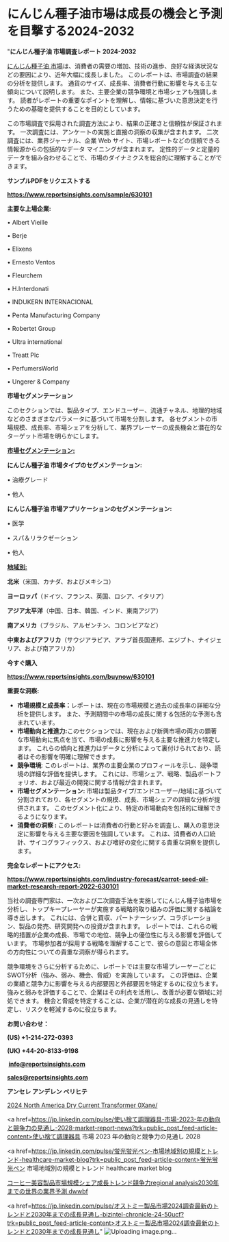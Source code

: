 # にんじん種子油市場は成長の機会と予測を目撃する2024-2032

"<strong>にんじん種子油 市場調査レポート 2024-2032</strong>

<a href=https://www.reportsinsights.com/sample/630101>にんじん種子油 市場</a>は、消費者の需要の増加、技術の進歩、良好な経済状況などの要因により、近年大幅に成長しました。 このレポートは、市場調査の結果の分析を提供します。 通貨のサイズ、成長率、消費者行動に影響を与える主な傾向について説明します。 また、主要企業の競争環境と市場シェアも強調します。 読者がレポートの重要なポイントを理解し、情報に基づいた意思決定を行うための基礎を提供することを目的としています。

この市場調査で採用された調査方法により、結果の正確さと信頼性が保証されます。 一次調査には、アンケートの実施と直接の洞察の収集が含まれます。 二次調査には、業界ジャーナル、企業 Web サイト、市場レポートなどの信頼できる情報源からの包括的なデータ マイニングが含まれます。 定性的データと定量的データを組み合わせることで、市場のダイナミクスを総合的に理解することができます。

<strong><b>サンプルPDFをリクエストする</b></strong>

<a href=https://www.reportsinsights.com/sample/630101><strong><u>https://www.reportsinsights.com/sample/630101</u></strong></a>

<strong>主要な上場企業:</strong>

• Albert Vieille

• Berje

• Elixens

• Ernesto Ventos

• Fleurchem

• H.Interdonati

• INDUKERN INTERNACIONAL

• Penta Manufacturing Company

• Robertet Group

• Ultra international

• Treatt Plc

• PerfumersWorld

• Ungerer & Company

<strong>市場セグメンテーション</strong>

このセクションでは、製品タイプ、エンドユーザー、流通チャネル、地理的地域などのさまざまなパラメータに基づいて市場を分割します。 各セグメントの市場規模、成長率、市場シェアを分析して、業界プレーヤーの成長機会と潜在的なターゲット市場を明らかにします。

<strong><u>市場セグメンテーション</u></strong><strong><u>:</u></strong>

<strong>にんじん種子油 市場タイプのセグメンテーション:</strong>

• 治療グレード

• 他人

<strong>にんじん種子油 市場アプリケーションのセグメンテーション:</strong>

• 医学

• スパ＆リラクゼーション

• 他人

<strong><u>地域別</u></strong><strong><u>:</u></strong>

<strong>北米</strong>（米国、カナダ、およびメキシコ）

<strong>ヨーロッパ</strong>（ドイツ、フランス、英国、ロシア、イタリア）

<strong>アジア太平洋</strong>（中国、日本、韓国、インド、東南アジア）

<strong>南アメリカ</strong>（ブラジル、アルゼンチン、コロンビアなど）

<strong>中東およびアフリカ</strong>（サウジアラビア、アラブ首長国連邦、エジプト、ナイジェリア、および南アフリカ）

<strong>今すぐ購入</strong>

<a href=https://www.reportsinsights.com/buynow/630101><strong><u>https://www.reportsinsights.com/buynow/630101</u></strong></a>

<strong>重要な洞察:</strong>
<ul>
  <li><strong>市場規模と成長率：</strong>レポートは、現在の市場規模と過去の成長率の詳細な分析を提供します。 また、予測期間中の市場の成長に関する包括的な予測も含まれています。</li>
  <li><strong>市場動向と推進力:</strong>このセクションでは、現在および新興市場の両方の顕著な市場動向に焦点を当て、市場の成長に影響を与える主要な推進力を特定します。 これらの傾向と推進力はデータと分析によって裏付けられており、読者はその影響を明確に理解できます。</li>
  <li><strong>競争環境</strong>: このレポートは、業界の主要企業のプロフィールを示し、競争環境の詳細な評価を提供します。 これには、市場シェア、戦略、製品ポートフォリオ、および最近の開発に関する情報が含まれます。</li>
  <li><strong>市場セグメンテーション: </strong>市場は製品タイプ/エンドユーザー/地域に基づいて分割されており、各セグメントの規模、成長、市場シェアの詳細な分析が提供されます。 このセグメント化により、特定の市場動向を包括的に理解できるようになります。</li>
  <li><strong>消費者の洞察 : </strong>このレポートは消費者の行動と好みを調査し、購入の意思決定に影響を与える主要な要因を強調しています。 これは、消費者の人口統計、サイコグラフィックス、および嗜好の変化に関する貴重な洞察を提供します。</li>
</ul>
<strong>完全なレポートにアクセス:</strong>

<a href=https://www.reportsinsights.com/industry-forecast/carrot-seed-oil-market-research-report-2022-630101><strong><u><b>https://www.reportsinsights.com/industry-forecast/carrot-seed-oil-market-research-report-2022-630101</b></u></strong></a>

当社の調査専門家は、一次および二次調査手法を実施してにんじん種子油市場を分析し、トップキープレーヤーが実施する戦略的取り組みの評価に関する結論を導き出します。 これには、合併と買収、パートナーシップ、コラボレーション、製品の発売、研究開発への投資が含まれます。 レポートでは、これらの戦略的措置が企業の成長、市場での地位、競争上の優位性に与える影響を評価しています。 市場参加者が採用する戦略を理解することで、彼らの意図と市場全体の方向性についての貴重な洞察が得られます。

競争環境をさらに分析するために、レポートでは主要な市場プレーヤーごとにSWOT分析（強み、弱み、機会、脅威）を実施しています。 この評価は、企業の業績と競争力に影響を与える内部要因と外部要因を特定するのに役立ちます。 強みと弱みを評価することで、企業はその利点を活用し、改善が必要な領域に対処できます。 機会と脅威を特定することは、企業が潜在的な成長の見通しを特定し、リスクを軽減するのに役立ちます。

<strong>お問い合わせ：</strong>

<strong>(US) +1-214-272-0393</strong>

<strong>(UK) +44-20-8133-9198</strong>

<strong> </strong><a href=info@reportsinsights.com><strong><u>info@reportsinsights.com</u></strong></a>

<a href=sales@reportsinsights.com><strong><u>sales@reportsinsights.com</u></strong></a>

<strong>アンセレ アンデレン ベリヒテ</strong>

<a href=https://www.linkedin.com/pulse/2024-north-america-dry-current-transformer-0xane/>2024 North America Dry Current Transformer 0Xane/</a>

<a href=https://jp.linkedin.com/pulse/使い捨て調理器具-市場-2023-年の動向と競争力の見通し-2028-market-report-news?trk=public_post_feed-article-content>使い捨て調理器具 市場 2023 年の動向と競争力の見通し 2028</a>

<a href=https://jp.linkedin.com/pulse/蛍光蛍光ペン-市場地域別の規模とトレンド-healthcare-market-blog?trk=public_post_feed-article-content>蛍光蛍光ペン 市場地域別の規模とトレンド healthcare market blog</a>

<a href=https://www.linkedin.com/pulse/コーヒー美容製品市場規模シェア成長トレンド競争力regional-analysis2030年までの世界の業界予測-dwwbf/>コーヒー美容製品市場規模シェア成長トレンド競争力regional analysis2030年までの世界の業界予測 dwwbf</a>

<a href=https://jp.linkedin.com/pulse/オストミー製品市場2024調査最新のトレンドと2030年までの成長見通し-bizintel-chronicle-24-50ucf?trk=public_post_feed-article-content>オストミー製品市場2024調査最新のトレンドと2030年までの成長見通し</a>"
![Uploading image.png…]()
